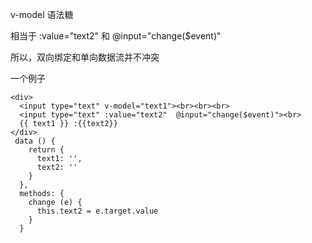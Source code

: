 v-model  语法糖

相当于 :value="text2" 和 @input="change($event)"

所以，双向绑定和单向数据流并不冲突

一个例子

```
<div>
  <input type="text" v-model="text1"><br><br><br>
  <input type="text" :value="text2"  @input="change($event)"><br>
  {{ text1 }} :{{text2}}
</div>
 data () {
    return {
      text1: '',
      text2: ''
    }
  },
  methods: {
    change (e) {
      this.text2 = e.target.value
    }
  }
```



